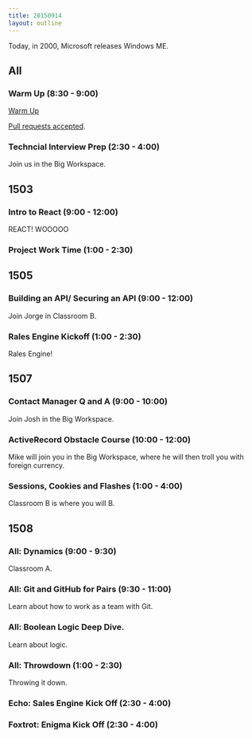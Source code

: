 ```yaml
---
title: 20150914
layout: outline
---
```


Today, in 2000, Microsoft releases Windows ME.

## All

### Warm Up (8:30 - 9:00)

[Warm Up](https://thewarmup.herokuapp.com)

[Pull requests accepted](https://github.com/mikedao/the-warm-up).

### Techncial Interview Prep (2:30 - 4:00)

Join us in the Big Workspace.


## 1503

### Intro to React (9:00 - 12:00)

REACT! WOOOOO

### Project Work Time (1:00 - 2:30)


## 1505

### Building an API/ Securing an API (9:00 - 12:00)

Join Jorge in Classroom B.

### Rales Engine Kickoff (1:00 - 2:30)

Rales Engine!


## 1507

### Contact Manager Q and A (9:00 - 10:00)

Join Josh in the Big Workspace.

### ActiveRecord Obstacle Course (10:00 - 12:00)

Mike will join you in the Big Workspace, where he will then troll you with foreign currency.

### Sessions, Cookies and Flashes (1:00 - 4:00)

Classroom B is where you will B.


## 1508

### All: Dynamics (9:00 - 9:30)

Classroom A.

### All: Git and GitHub for Pairs (9:30 - 11:00)

Learn about how to work as a team with Git.

### All: Boolean Logic Deep Dive.

Learn about logic.

### All: Throwdown (1:00 - 2:30)

Throwing it down.

### Echo: Sales Engine Kick Off (2:30 - 4:00)

### Foxtrot: Enigma Kick Off (2:30 - 4:00)

